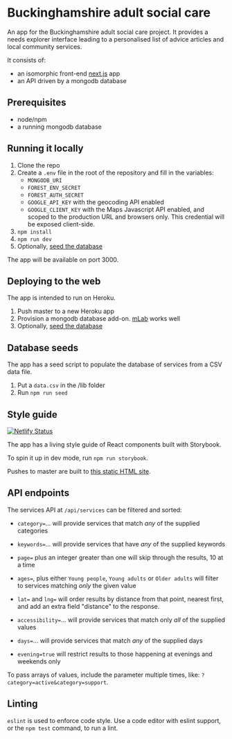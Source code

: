 # Buckinghamshire adult social care

An app for the Buckinghamshire adult social care project. It provides a needs explorer interface leading to a personalised list of advice articles and local community services.

It consists of:

* an isomorphic front-end [next.js](https://nextjs.org/) app
* an API driven by a mongodb database

## Prerequisites

* node/npm
* a running mongodb database

## Running it locally

1. Clone the repo
2. Create a `.env` file in the root of the repository and fill in the variables:
    * `MONGODB_URI`
    * `FOREST_ENV_SECRET`
    * `FOREST_AUTH_SECRET`
    * `GOOGLE_API_KEY` with the geocoding API enabled
    * `GOOGLE_CLIENT_KEY` with the Maps Javascript API enabled, and scoped to the production URL and browsers only. This credential will be exposed client-side.
3. `npm install`
4. `npm run dev`
5. Optionally, [seed the database](#database-seeds)

The app will be available on port 3000.

## Deploying to the web

The app is intended to run on Heroku.

1. Push master to a new Heroku app
2. Provision a mongodb database add-on. [mLab](https://elements.heroku.com/addons/mongolab) works well
3. Optionally, [seed the database](#database-seeds)

## Database seeds

The app has a seed script to populate the database of services from a CSV data file.

1. Put a `data.csv` in the /lib folder
2. Run `npm run seed`

## Style guide

[![Netlify Status](https://api.netlify.com/api/v1/badges/e0800365-0ae7-46de-8f36-88ce085da6f4/deploy-status)](https://app.netlify.com/sites/bucks-care-style-guide/deploys)

The app has a living style guide of React components built with Storybook.

To spin it up in dev mode, run `npm run storybook`.

Pushes to master are built to [this static HTML site](http://bucks-care-style-guide.netlify.com/).

## API endpoints

The services API at `/api/services` can be filtered and sorted:

* `category=`... will provide services that match *any* of the supplied categories
* `keywords=`... will provide services that have *any* of the supplied keywords
* `page=` plus an integer greater than one will skip through the results, 10 at a time
* `ages=`, plus either `Young people`, `Young adults` or `Older adults` will filter to services matching *only* the given value
* `lat=` and `lng=` will order results by distance from that point, nearest first, and add an extra field "distance" to the response.

* `accessibility=`... will provide services that match only *all* of the supplied values
* `days=`... will provide services that match *any* of the supplied days
* `evening=true` will restrict results to those happening at evenings and weekends only

To pass arrays of values, include the parameter multiple times, like: `?category=active&category=support`.

## Linting

`eslint` is used to enforce code style. Use a code editor with eslint support, or the `npm test` command, to run a lint.